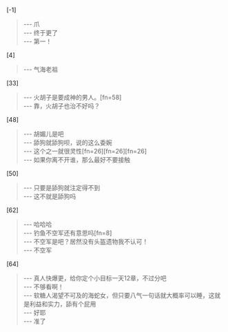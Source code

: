 
[-1] 
>--- 爪<br>
>--- 终于更了<br>
>--- 第一！<br>

[4] 
>--- 气海老祖<br>

[33] 
>--- 火胡子是要成神的男人。[fn=58]<br>
>--- 靠，火胡子也治不好吗？<br>

[48] 
>--- 胡媚儿是吧<br>
>--- 舔狗就舔狗呗，说的这么委婉<br>
>--- 这个之一就很灵性[fn=26][fn=26][fn=26]<br>
>--- 如果你离不开谁，那么最好不要接触<br>

[50] 
>--- 只要是舔狗就注定得不到<br>
>--- 这不就是舔狗吗<br>

[62] 
>--- 哈哈哈<br>
>--- 钓鱼不空军还有意思吗[fn=8]<br>
>--- 不空军是吧？居然没有头盔遗物我不认可！<br>
>--- 不空军<br>

[64] 
>--- 真人快爆更，给你定个小目标一天12章，不过分吧<br>
>--- 不够看啊！<br>
>--- 软糖人渴望不可及的海蛇女，但只要八气一句话就大概率可以睡，这就是利益和实力，舔有个屁用<br>
>--- 好耶<br>
>--- 准了<br>
